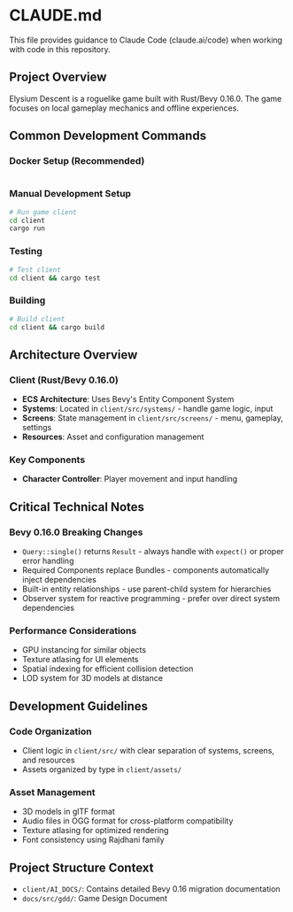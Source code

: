 # CLAUDE.md

This file provides guidance to Claude Code (claude.ai/code) when working with code in this repository.

## Project Overview

Elysium Descent is a roguelike game built with Rust/Bevy 0.16.0. The game focuses on local gameplay mechanics and offline experiences.

## Common Development Commands

### Docker Setup (Recommended)
```bash


```

### Manual Development Setup
```bash
# Run game client
cd client
cargo run
```

### Testing
```bash
# Test client
cd client && cargo test
```

### Building
```bash
# Build client
cd client && cargo build
```

## Architecture Overview

### Client (Rust/Bevy 0.16.0)
- **ECS Architecture**: Uses Bevy's Entity Component System
- **Systems**: Located in `client/src/systems/` - handle game logic, input
- **Screens**: State management in `client/src/screens/` - menu, gameplay, settings
- **Resources**: Asset and configuration management




### Key Components
- **Character Controller**: Player movement and input handling

## Critical Technical Notes

### Bevy 0.16.0 Breaking Changes
- `Query::single()` returns `Result` - always handle with `expect()` or proper error handling
- Required Components replace Bundles - components automatically inject dependencies
- Built-in entity relationships - use parent-child system for hierarchies
- Observer system for reactive programming - prefer over direct system dependencies



### Performance Considerations
- GPU instancing for similar objects
- Texture atlasing for UI elements
- Spatial indexing for efficient collision detection
- LOD system for 3D models at distance

## Development Guidelines

### Code Organization
- Client logic in `client/src/` with clear separation of systems, screens, and resources
- Assets organized by type in `client/assets/`



### Asset Management
- 3D models in glTF format
- Audio files in OGG format for cross-platform compatibility
- Texture atlasing for optimized rendering
- Font consistency using Rajdhani family

## Project Structure Context

- `client/AI_DOCS/`: Contains detailed Bevy 0.16 migration documentation
- `docs/src/gdd/`: Game Design Document

